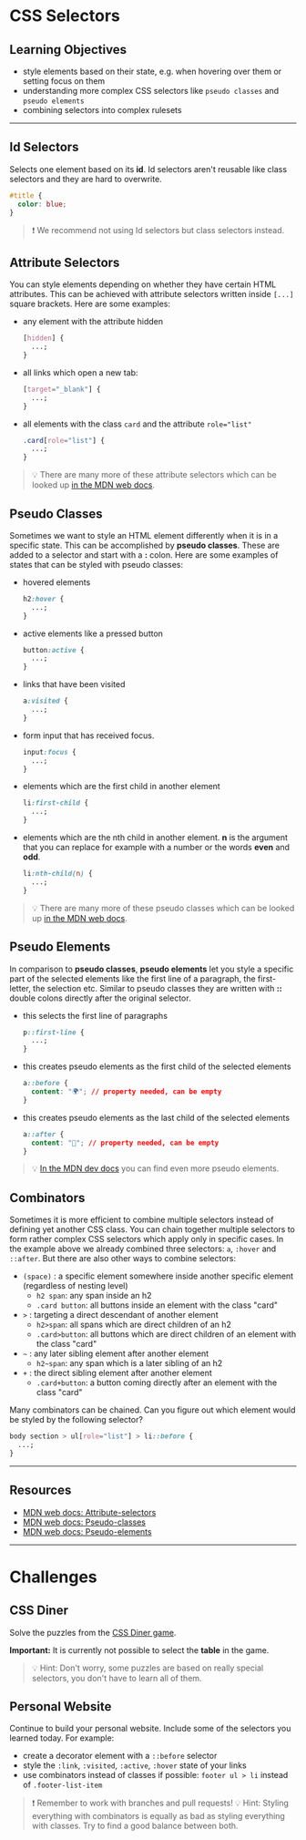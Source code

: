 # CSS Selectors

## Learning Objectives

- style elements based on their state, e.g. when hovering over them or setting focus on them
- understanding more complex CSS selectors like `pseudo classes` and `pseudo elements`
- combining selectors into complex rulesets

---

## Id Selectors

Selects one element based on its **id**. Id selectors aren't reusable like class selectors and they
are hard to overwrite.

```css
#title {
  color: blue;
}
```

> ❗️ We recommend not using Id selectors but class selectors instead.

## Attribute Selectors

You can style elements depending on whether they have certain HTML attributes. This can be achieved
with attribute selectors written inside `[...]` square brackets. Here are some examples:

- any element with the attribute hidden

  ```css
  [hidden] {
    ...;
  }
  ```

- all links which open a new tab:

  ```css
  [target="_blank"] {
    ...;
  }
  ```

- all elements with the class `card` and the attribute `role="list"`

  ```css
  .card[role="list"] {
    ...;
  }
  ```

> 💡 There are many more of these attribute selectors which can be looked up
> [in the MDN web docs](https://developer.mozilla.org/en-US/docs/Web/CSS/Attribute_selectors).

## Pseudo Classes

Sometimes we want to style an HTML element differently when it is in a specific state. This can be
accomplished by **pseudo classes**. These are added to a selector and start with a **:** colon. Here
are some examples of states that can be styled with pseudo classes:

- hovered elements

  ```css
  h2:hover {
    ...;
  }
  ```

- active elements like a pressed button

  ```css
  button:active {
    ...;
  }
  ```

- links that have been visited

  ```css
  a:visited {
    ...;
  }
  ```

- form input that has received focus.

  ```css
  input:focus {
    ...;
  }
  ```

- elements which are the first child in another element

  ```css
  li:first-child {
    ...;
  }
  ```

- elements which are the nth child in another element. **n** is the argument that you can replace
  for example with a number or the words **even** and **odd**.

  ```css
  li:nth-child(n) {
    ...;
  }
  ```

> 💡 There are many more of these pseudo classes which can be looked up
> [in the MDN web docs](https://developer.mozilla.org/en-US/docs/Web/CSS/Pseudo-classes).

## Pseudo Elements

In comparison to **pseudo classes**, **pseudo elements** let you style a specific part of the
selected elements like the first line of a paragraph, the first-letter, the selection etc. Similar
to pseudo classes they are written with **::** double colons directly after the original selector.

- this selects the first line of paragraphs

  ```css
  p::first-line {
    ...;
  }
  ```

- this creates pseudo elements as the first child of the selected elements

  ```css
  a::before {
    content: "🌍"; // property needed, can be empty
  }
  ```

- this creates pseudo elements as the last child of the selected elements

  ```css
  a::after {
    content: "📎"; // property needed, can be empty
  }
  ```

> 💡 [In the MDN dev docs](https://developer.mozilla.org/en-US/docs/Web/CSS/Pseudo-elements) you can
> find even more pseudo elements.

## Combinators

Sometimes it is more efficient to combine multiple selectors instead of defining yet another CSS
class. You can chain together multiple selectors to form rather complex CSS selectors which apply
only in specific cases. In the example above we already combined three selectors: `a`, `:hover` and
`::after`. But there are also other ways to combine selectors:

- `(space)` : a specific element somewhere inside another specific element (regardless of nesting
  level)
  - `h2 span`: any span inside an h2
  - `.card button`: all buttons inside an element with the class "card"
- `>` : targeting a direct descendant of another element
  - `h2>span`: all spans which are direct children of an h2
  - `.card>button`: all buttons which are direct children of an element with the class "card"
- `~` : any later sibling element after another element
  - `h2~span`: any span which is a later sibling of an h2
- `+` : the direct sibling element after another element
  - `.card+button`: a button coming directly after an element with the class "card"

Many combinators can be chained. Can you figure out which element would be styled by the following
selector?

```css
body section > ul[role="list"] > li::before {
  ...;
}
```

---

## Resources

- [MDN web docs: Attribute-selectors](https://developer.mozilla.org/en-US/docs/Web/CSS/Attribute_selectors)
- [MDN web docs: Pseudo-classes](https://developer.mozilla.org/en-US/docs/Web/CSS/Pseudo-classes)
- [MDN web docs: Pseudo-elements](https://developer.mozilla.org/en-US/docs/Web/CSS/Pseudo-elements)

---

# Challenges

## CSS Diner

Solve the puzzles from the [CSS Diner game](https://flukeout.github.io/).

**Important:** It is currently not possible to select the **table** in the game.

> 💡 Hint: Don't worry, some puzzles are based on really special selectors, you don't have to learn
> all of them.

## Personal Website

Continue to build your personal website. Include some of the selectors you learned today. For
example:

- create a decorator element with a `::before` selector
- style the `:link`, `:visited`, `:active`, `:hover` state of your links
- use combinators instead of classes if possible: `footer ul > li` instead of `.footer-list-item`

> ❗️ Remember to work with branches and pull requests!
> 💡 Hint: Styling everything with combinators is equally as bad as styling everything with classes.
> Try to find a good balance between both.
